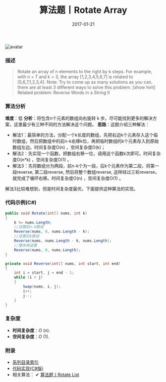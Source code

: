 ﻿---
title: 算法题丨Rotate Array
tags:
  - 算法
  - 编程技巧
  - 数据结构
categories: 计算机基础
date: 2017-01-21
---
![avatar](https://mysite.bj.bcebos.com/images/articles/f0d8ad70-df73-4a77-b346-5490da953052.jpg)

### 描述
>Rotate an array of n elements to the right by k steps.
For example, with n = 7 and k = 3, the array [1,2,3,4,5,6,7] is rotated to [5,6,7,1,2,3,4].
Note:
Try to come up as many solutions as you can, there are at least 3 different ways to solve this problem.
[show hint]
Related problem: Reverse Words in a String II

<!-- more -->

### 算法分析
**难度**：低
**分析**：将包含n个元素的数组向右旋转 k 步。尽可能找到更多的解决方案，这里最少有三种不同的方法解决这个问题。
**思路**：这题介绍三种解法：
- 解法1：最简单的方法，分配一个k长度的数组，先把右边k个元素存入这个临时数组，然后把数组中的前n-k右移k位，再把临时数组的k个元素存入到原始数组左边。时间复杂度O(n) ，空间复杂度O(k)；
- 解法2：先实现一个函数，把数组右移一位，调用这个函数k次即可。时间复杂度O(n*k) ，空间复杂度O(1) 。
- 解法3：先将数组分为两段，前n-k个为一段，后k个元素作为第二段，将第一段reverse, 第二段reverse, 然后将整个数组reverse, 这样经过三轮reverse，就完成了循环右移。时间复杂度O(n) ，空间复杂度O(1) 。

解法3比较难想到，但是时间复杂度最优，下面提供这种算法的实现。

### 代码示例(C#)
```csharp
public void Rotate(int[] nums, int k)
{
    k %= nums.Length;
    //逆置前n-k数组
    Reverse(nums, 0, nums.Length - k);
    //逆置后k数组
    Reverse(nums, nums.Length - k, nums.Length);
    //整体再逆置
    Reverse(nums, 0, nums.Length);
}

private void Reverse(int[] nums, int start, int end)
{
    int i = start, j = end - 1;
    while (i < j)
    {
        Swap(nums, i, j);
        i++;
        j--;
    }
}
```

### 复杂度
- **时间复杂度**：*O* (n). 
- **空间复杂度**：*O* (1).

### 附录
- [系列目录索引](/posts/algorithm/index/)
- [代码实现(C#版)](https://github.com/lizzie2008/LeetCode.git)
- 相关算法：
✔ [算法题丨Rotate List](/posts/algorithm/035.Rotate.List/)